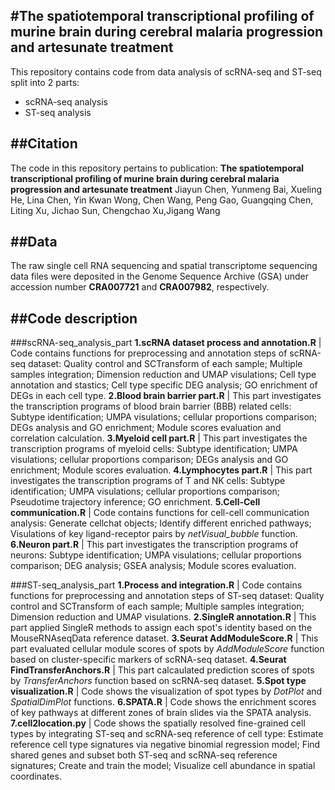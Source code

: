 #The spatiotemporal transcriptional profiling of murine brain during cerebral malaria progression and artesunate treatment
---
This repository contains code from data analysis of scRNA-seq and ST-seq split into 2 parts:

- scRNA-seq analysis
- ST-seq analysis

##Citation
---
The code in this repository pertains to publication:
**The spatiotemporal transcriptional profiling of murine brain during cerebral malaria progression and artesunate treatment**
Jiayun Chen, Yunmeng Bai, Xueling He, Lina Chen, Yin Kwan Wong, Chen Wang, Peng Gao, Guangqing Chen, Liting Xu, Jichao Sun, Chengchao Xu,Jigang Wang

##Data
---
The raw single cell RNA sequencing and spatial transcriptome sequencing data files were deposited in the Genome Sequence Archive (GSA) under accession number **CRA007721** and **CRA007982**, respectively. 

##Code description
---
###scRNA-seq_analysis_part
**1.scRNA dataset process and annotation.R** | Code contains functions for preprocessing and annotation steps of scRNA-seq dataset: Quality control and SCTransform of each sample; Multiple samples integration; Dimension reduction and UMAP visulations; Cell type annotation and stastics; Cell type specific DEG analysis; GO enrichment of DEGs in each cell type.
**2.Blood brain barrier part.R** | This part investigates the transcription programs of blood brain barrier (BBB) related cells: Subtype identification; UMPA visulations; cellular proportions comparison; DEGs analysis and GO enrichment; Module scores evaluation and correlation calculation.
**3.Myeloid cell part.R** | This part investigates the transcription programs of myeloid cells:  Subtype identification; UMPA visulations; cellular proportions comparison; DEGs analysis and GO enrichment; Module scores evaluation.
**4.Lymphocytes part.R** | This part investigates the transcription programs of T and NK cells: Subtype identification; UMPA visulations; cellular proportions comparison; Pseudotime trajectory inference; GO enrichment.
**5.Cell-Cell communication.R** | Code contains functions for cell-cell communication analysis: Generate cellchat objects; Identify different enriched pathways; Visulations of key ligand-receptor pairs by *netVisual_bubble* function.
**6.Neuron part.R** | This part investigates the transcription programs of neurons: Subtype identification; UMPA visulations; cellular proportions comparison; DEG analysis; GSEA analysis; Module scores evaluation.

###ST-seq_analysis_part
**1.Process and integration.R** | Code contains functions for preprocessing and annotation steps of ST-seq dataset: Quality control and SCTransform of each sample; Multiple samples integration; Dimension reduction and UMAP visulations.
**2.SingleR annotation.R** | This part applied SingleR methods to assign each spot's identity based on the MouseRNAseqData reference dataset.
**3.Seurat AddModuleScore.R** | This part evaluated cellular module scores of spots by *AddModuleScore* function based on cluster-specific markers of scRNA-seq dataset.
**4.Seurat FindTransferAnchors.R** | This part calcaulated prediction scores of spots by *TransferAnchors* function based on scRNA-seq dataset. 
**5.Spot type visualization.R** | Code shows the visualization of spot types by *DotPlot* and *SpatialDimPlot* functions.
**6.SPATA.R** | Code shows the enrichment scores of key pathways at different zones of brain slides via the SPATA analysis.
**7.cell2location.py** | Code shows the spatially resolved fine-grained cell types by integrating ST-seq and scRNA-seq reference of cell type:  Estimate reference cell type signatures via negative binomial regression model; Find shared genes and subset both ST-seq and scRNA-seq reference signatures; Create and train the model; Visualize cell abundance in spatial coordinates.

